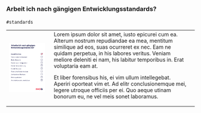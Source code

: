 <h3 id="standards">Arbeit ich nach gängigen Entwicklungsstandards?</h3>
<code>#standards</code>
<table>
<tr>
<td>
<img src="cards/card07.png" width="90%"/>
</td>
<td>
Lorem ipsum dolor sit amet, iusto epicurei cum ea. Alterum nostrum repudiandae ea mea, mentitum similique ad eos, suas ocurreret ex nec. Eam ne quidam perpetua, in his labores veritus. Veniam meliore deleniti ei nam, his labitur temporibus in. Erat voluptaria eam at.

Et liber forensibus his, ei vim ullum intellegebat. Aperiri oporteat vim et. Ad elitr conclusionemque mei, legere utroque officiis per ei. Quo aeque utinam bonorum eu, ne vel meis sonet laboramus.
<td>
</tr>
</table>

